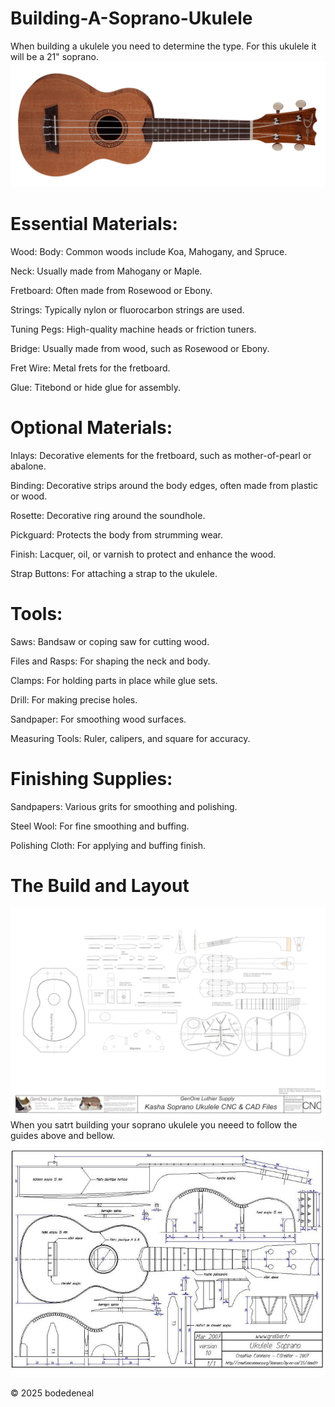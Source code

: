 # Building-A-Soprano-Ukulele
When building a ukulele you need to determine the type. For this ukulele it will be a 21" soprano. ![Ukulele](ukedsmah.png)
# Essential Materials:
Wood:
  Body: Common woods include Koa, Mahogany, and Spruce.
  
  Neck: Usually made from Mahogany or Maple.
  
  Fretboard: Often made from Rosewood or Ebony.
  
Strings: Typically nylon or fluorocarbon strings are used.

Tuning Pegs: High-quality machine heads or friction tuners.

Bridge: Usually made from wood, such as Rosewood or Ebony.

Fret Wire: Metal frets for the fretboard.

Glue: Titebond or hide glue for assembly.

# Optional Materials:
Inlays: Decorative elements for the fretboard, such as mother-of-pearl or abalone.

Binding: Decorative strips around the body edges, often made from plastic or wood.

Rosette: Decorative ring around the soundhole.

Pickguard: Protects the body from strumming wear.

Finish: Lacquer, oil, or varnish to protect and enhance the wood.

Strap Buttons: For attaching a strap to the ukulele.

# Tools:
Saws: Bandsaw or coping saw for cutting wood.

Files and Rasps: For shaping the neck and body.

Clamps: For holding parts in place while glue sets.

Drill: For making precise holes.

Sandpaper: For smoothing wood surfaces.

Measuring Tools: Ruler, calipers, and square for accuracy.

# Finishing Supplies:
Sandpapers: Various grits for smoothing and polishing.

Steel Wool: For fine smoothing and buffing.

Polishing Cloth: For applying and buffing finish.

# The Build and Layout
![Ukulele](CNC_14_-Fret_Soprano_Kasha_Uke_CNC_1900x.webp)
When you satrt building your soprano ukulele you neeed to follow the guides above and bellow.
![Ukulele](f5ffb273a1bdcb39df904241d03c232b.jpg)

© 2025 bodedeneal
